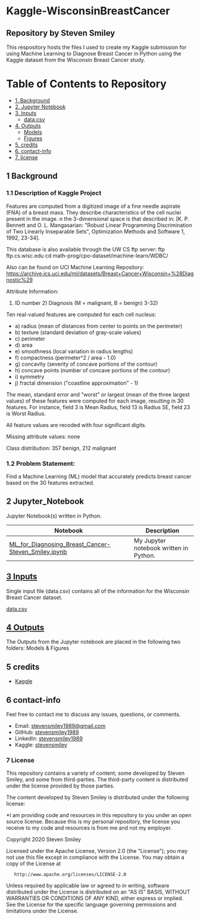 # Kaggle-WisconsinBreastCancer
## Repository by Steven Smiley

This respository hosts the files I used to create my Kaggle submission for using Machine Learning to Diagnose Breast Cancer in Python using the Kaggle dataset from the Wisconsin Breast Cancer study.


# Table of Contents to Repository 

* [1. Background](#1)
* [2. Jupyter Notebook](#2)
* [3. Inputs](#3)
   * [data.csv](#3)
* [4. Outputs](#4)
   * [Models](#4.1)
   * [Figures](#4.2)
* [5. credits](#5)
* [6. contact-info](#6)
* [7. license](#7)


## 1 Background<a class="anchor" id="1"></a>
### 1.1 Description of Kaggle Project <a class="anchor" id="1.1"></a>

Features are computed from a digitized image of a fine needle aspirate (FNA) of a breast mass. They describe characteristics of the cell nuclei present in the image. n the 3-dimensional space is that described in: [K. P. Bennett and O. L. Mangasarian: "Robust Linear Programming Discrimination of Two Linearly Inseparable Sets", Optimization Methods and Software 1, 1992, 23-34].

This database is also available through the UW CS ftp server: ftp ftp.cs.wisc.edu cd math-prog/cpo-dataset/machine-learn/WDBC/

Also can be found on UCI Machine Learning Repository: https://archive.ics.uci.edu/ml/datasets/Breast+Cancer+Wisconsin+%28Diagnostic%29

Attribute Information:

1) ID number 2) Diagnosis (M = malignant, B = benign) 3-32)

Ten real-valued features are computed for each cell nucleus:

* a) radius (mean of distances from center to points on the perimeter) 
* b) texture (standard deviation of gray-scale values) 
* c) perimeter 
* d) area 
* e) smoothness (local variation in radius lengths) 
* f) compactness (perimeter^2 / area - 1.0) 
* g) concavity (severity of concave portions of the contour) 
* h) concave points (number of concave portions of the contour) 
* i) symmetry 
* j) fractal dimension ("coastline approximation" - 1)

The mean, standard error and "worst" or largest (mean of the three largest values) of these features were computed for each image, resulting in 30 features. For instance, field 3 is Mean Radius, field 13 is Radius SE, field 23 is Worst Radius.

All feature values are recoded with four significant digits.

Missing attribute values: none

Class distribution: 357 benign, 212 malignant

### 1.2 Problem Statement:<a class="anchor" id="1.2"></a>

Find a Machine Learning (ML) model that accurately predicts breast cancer based on the 30 features extracted.

## 2 Jupyter_Notebook<a class="anchor" id="2"></a>
Jupyter Notebook(s) written in Python.

| Notebook | Description |
|--------------------------------------------------------------------------------------------------------------|-------------------------------------------------------------------------------------------------------------------------------------------------------------------|
| [ML_for_Diagnosing_Breast_Cancer-Steven_Smiley.ipynb](https://github.com/stevensmiley1989/Kaggle-WisconsinBreastCancer/blob/master/ML_for_Diagnosing_Breast_Cancer-Steven_Smiley.ipynb) | My Jupyter notebook written in Python. |



## [3 Inputs](https://github.com/stevensmiley1989/Kaggle-WisconsinBreastCancer/tree/master/Inputs)<a class="anchor" id="3"></a>
Single input file (data.csv) contains all of the information for the Wisconsin Breast Cancer dataset.

[data.csv](https://github.com/stevensmiley1989/Kaggle-WisconsinBreastCancer/blob/master/Inputs/data.csv)

## [4 Outputs](https://github.com/stevensmiley1989/Kaggle-WisconsinBreastCancer/tree/master/Outputs)<a class="anchor" id="4"></a>
The Outputs from the Jupyter notebook are placed in the following two folders: Models & Figures

## 5 credits<a class="anchor" id="5"></a>

* [Kaggle](https://www.kaggle.com/)

## 6 contact-info<a class="anchor" id="6"></a>

Feel free to contact me to discuss any issues, questions, or comments.

* Email: [stevensmiley1989@gmail.com](mailto:stevensmiley1989@gmail.com)
* GitHub: [stevensmiley1989](https://github.com/stevensmiley1989)
* LinkedIn: [stevensmiley1989](https://www.linkedin.com/in/stevensmiley1989)
* Kaggle: [stevensmiley](https://www.kaggle.com/stevensmiley)

### 7 License <a class="anchor" id="7"></a>

This repository contains a variety of content; some developed by Steven Smiley, and some from third-parties.  The third-party content is distributed under the license provided by those parties.

The content developed by Steven Smiley is distributed under the following license:

*I am providing code and resources in this repository to you under an open source license.  Because this is my personal repository, the license you receive to my code and resources is from me and not my employer. 

   Copyright 2020 Steven Smiley

   Licensed under the Apache License, Version 2.0 (the "License");
   you may not use this file except in compliance with the License.
   You may obtain a copy of the License at

       http://www.apache.org/licenses/LICENSE-2.0

   Unless required by applicable law or agreed to in writing, software
   distributed under the License is distributed on an "AS IS" BASIS,
   WITHOUT WARRANTIES OR CONDITIONS OF ANY KIND, either express or implied.
   See the License for the specific language governing permissions and
   limitations under the License.
   
